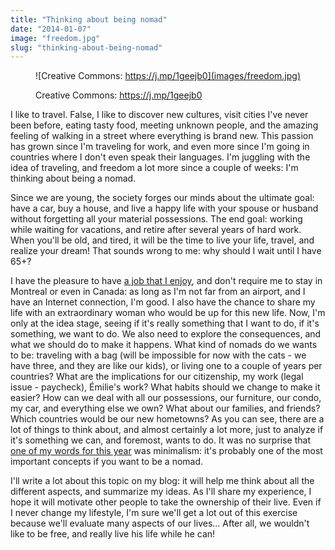 ```yaml
---
title: "Thinking about being nomad"
date: "2014-01-07"
image: "freedom.jpg"
slug: "thinking-about-being-nomad"
---
```


<figure>

![Creative Commons: https://j.mp/1geejb0](images/freedom.jpg)

<figcaption>

Creative Commons: https://j.mp/1geejb0

</figcaption>

</figure>

I like to travel. False, I like to discover new cultures, visit cities I've never been before, eating tasty food, meeting unknown people, and the amazing feeling of walking in a street where everything is brand new. This passion has grown since I'm traveling for work, and even more since I'm going in countries where I don't even speak their languages. I'm juggling with the idea of traveling, and freedom a lot more since a couple of weeks: I'm thinking about being a nomad.

Since we are young, the society forges our minds about the ultimate goal: have a car, buy a house, and live a happy life with your spouse or husband without forgetting all your material possessions. The end goal: working while waiting for vacations, and retire after several years of hard work. When you'll be old, and tired, it will be the time to live your life, travel, and realize your dream! That sounds wrong to me: why should I wait until I have 65+?

I have the pleasure to have [a job that I enjoy](http://fred.dev/three-months-as-a-mozillian/ "Three months as a Mozillian"), and don't require me to stay in Montreal or even in Canada: as long as I'm not far from an airport, and I have an Internet connection, I'm good. I also have the chance to share my life with an extraordinary woman who would be up for this new life. Now, I'm only at the idea stage, seeing if it's really something that I want to do, if it's something, we want to do. We also need to explore the consequences, and what we should do to make it happens. What kind of nomads do we wants to be: traveling with a bag (will be impossible for now with the cats - we have three, and they are like our kids), or living one to a couple of years per countries? What are the implications for our citizenship, my work (legal issue - paycheck), Émilie's work? What habits should we change to make it easier? How can we deal with all our possessions, our furniture, our condo, my car, and everything else we own? What about our families, and friends? Which countries would be our new hometowns? As you can see, there are a lot of things to think about, and almost certainly a lot more, just to analyze if it's something we can, and foremost, wants to do. It was no surprise that [one of my words for this year](http://fred.dev/my-3-words-for-2014/ "My 3 words for 2014") was minimalism: it's probably one of the most important concepts if you want to be a nomad.

I'll write a lot about this topic on my blog: it will help me think about all the different aspects, and summarize my ideas. As I'll share my experience, I hope it will motivate other people to take the ownership of their live. Even if I never change my lifestyle, I'm sure we'll get a lot out of this exercise because we'll evaluate many aspects of our lives... After all, we wouldn't like to be free, and really live his life while he can!
